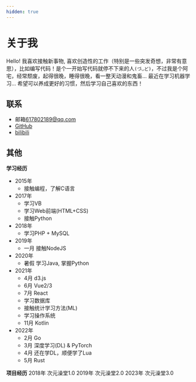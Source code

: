 ```yaml
---
hidden: true
---
```


# 关于我

Hello! 我喜欢接触新事物, 喜欢创造性的工作（特别是一些突发奇想，非常有意思），比如编写代码！是个一开始写代码就停不下来的人```(づ◡ど)```，不过我是个阿宅，经常颓废，起得很晚，睡得很晚，看一整天动漫和鬼畜...
最近在学习机器学习...
希望可以养成更好的习惯，然后学习自己喜欢的东西！

## 联系

+ 邮箱[617802189@qq.com](mailto:617802189@qq.com)
+ [GitHub](https://github.com/miaobuao)
+ [bilibili](https://space.bilibili.com/28587690)

## 其他

**学习经历**
+ 2015年
  + 接触编程，了解C语言
+ 2017年
  + 学习VB
  + 学习Web前端(HTML+CSS)
  + 接触Python
+ 2018年
  + 学习PHP + MySQL
+ 2019年
  + 一月 接触NodeJS
+ 2020年
  + 暑假 学习Java, 掌握Python
+ 2021年
  + 4月 d3.js
  + 6月 Vue2/3
  + 7月 React
  + 学习数据库
  + 接触统计学习方法(ML)
  + 学习操作系统
  + 11月 Kotlin
+ 2022年
  + 2月 Go
  + 3月 深度学习(DL) & PyTorch
  + 4月 还在学DL，顺便学了Lua
  + 5月 Rust

**项目经历**
2018年 次元澡堂1.0
2019年 次元澡堂2.0
2023年 次元澡堂3.0
